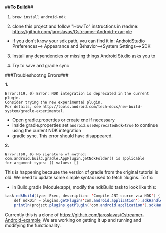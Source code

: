 ##**To Build**##

1. `brew install android-ndk`

2. clone this project and follow "How To" instructions in readme:
https://github.com/jaroslavas/Gstreamer-Android-example

* If you don't know your sdk path, you can find it in:
    AndroidStudio Preferences--> Appearance and Behavior-->System Settings-->SDK

3. Install any dependencies or missing things Android Studio asks you to

4. Try to save and gradle sync

###Troubleshooting Errors###

 
**1.** 
```
Error:(19, 0) Error: NDK integration is deprecated in the current plugin.  
Consider trying the new experimental plugin.  
For details, see http://tools.android.com/tech-docs/new-build-system/gradle-experimental.
```
+ Open gradle.properties or create one if necessary
+ inside gradle.properties set `android.useDeprecatedNdk=true` to continue using the current NDK integration
+ gradle sync. This error should have disappeared.

**2.** 
```
Error:(58, 0) No signature of method: 
com.android.build.gradle.AppPlugin.getNdkFolder() is applicable 
for argument types: () values: []
```

This is happening because the version of gradle from the original tutorial is old. We need to update some simple syntax used to fetch plugins.
To fix:

+ in Build.gradle (Module:app), modify the ndkBuild task to look like this:

```java
task ndkBuild(type: Exec, description: 'Compile JNI source via NDK') {
    def ndkDir = plugins.getPlugin('com.android.application').sdkHandler.getNdkFolder()
    println(project.plugins.getPlugin('com.android.application').sdkHandler.getNdkFolder())
```


Currently this is a clone of https://github.com/jaroslavas/Gstreamer-Android-example. We are working on getting it up and running and modifying the functionality.